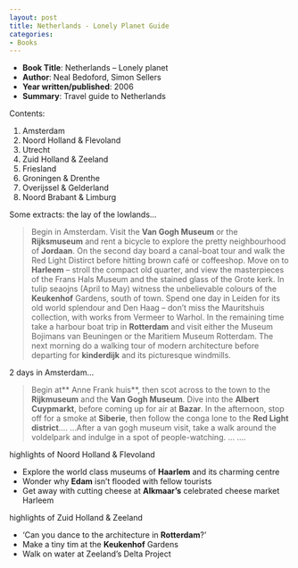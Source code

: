 ```yaml
---
layout: post
title: Netherlands - Lonely Planet Guide
categories:
- Books
---
```



- **Book Title**: Netherlands – Lonely planet
- **Author**: Neal Bedoford, Simon Sellers
- **Year written/published**: 2006
- **Summary**: Travel guide to Netherlands

Contents:

1. Amsterdam
2. Noord Holland & Flevoland
3. Utrecht
4. Zuid Holland & Zeeland
5. Friesland
6. Groningen & Drenthe
7. Overijssel & Gelderland
8. Noord Brabant & Limburg

Some extracts: the lay of the lowlands…

> Begin in Amsterdam. Visit the **Van Gogh Museum** or the **Rijksmuseum** and rent a bicycle to explore the pretty neighbourhood of **Jordaan**. On the second day board a canal-boat tour and walk the Red Light Distirct before hitting brown café or coffeeshop. Move on to **Harleem** – stroll the compact old quarter, and view the masterpieces of the Frans Hals Museum and the stained glass of the Grote kerk. In tulip seaojns (April to May) witness the unbelievable colours of the **Keukenhof** Gardens, south of town. Spend one day in Leiden for its old world splendour and Den Haag – don’t miss the Mauritshuis collection, with works from Vermeer to Warhol. In the remaining time take a harbour boat trip in **Rotterdam** and visit either the Museum Bojimans van Beuningen or the Maritiem Museum Rotterdam. The next morning do a walking tour of modern architecture before departing for **kinderdijk** and its picturesque windmills.

2 days in Amsterdam…

> Begin at** Anne Frank huis**, then scot across to the town to the **Rijkmuseum** and the **Van Gogh Museum**. Dive into the **Albert Cuypmarkt**, before coming up for air at **Bazar**. In the afternoon, stop off for a smoke at **Siberie**, then follow the conga lone to the **Red Light district**…. …After a van gogh museum visit, take a walk around the voldelpark and indulge in a spot of people-watching. … ….

highlights of Noord Holland & Flevoland

- Explore the world class museums of **Haarlem** and its charming centre
- Wonder why **Edam** isn’t flooded with fellow tourists
- Get away with cutting cheese at **Alkmaar’s** celebrated cheese market Harleem

highlights of Zuid Holland & Zeeland

- ‘Can you dance to the architecture in **Rotterdam**?’
- Make a tiny tim at the **Keukenhof** Gardens
- Walk on water at Zeeland’s Delta Project
